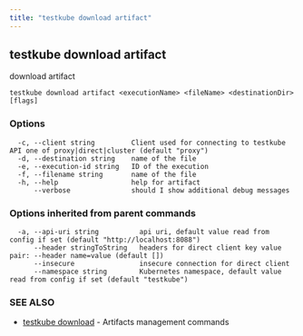 ```yaml
---
title: "testkube download artifact"
---
```

<head>
  <meta name="docsearch:indexPrefix" content="reference-doc" />
</head>

## testkube download artifact

download artifact

```
testkube download artifact <executionName> <fileName> <destinationDir> [flags]
```

### Options

```
  -c, --client string         Client used for connecting to testkube API one of proxy|direct|cluster (default "proxy")
  -d, --destination string    name of the file
  -e, --execution-id string   ID of the execution
  -f, --filename string       name of the file
  -h, --help                  help for artifact
      --verbose               should I show additional debug messages
```

### Options inherited from parent commands

```
  -a, --api-uri string          api uri, default value read from config if set (default "http://localhost:8088")
      --header stringToString   headers for direct client key value pair: --header name=value (default [])
      --insecure                insecure connection for direct client
      --namespace string        Kubernetes namespace, default value read from config if set (default "testkube")
```

### SEE ALSO

* [testkube download](testkube-download.md)	 - Artifacts management commands

